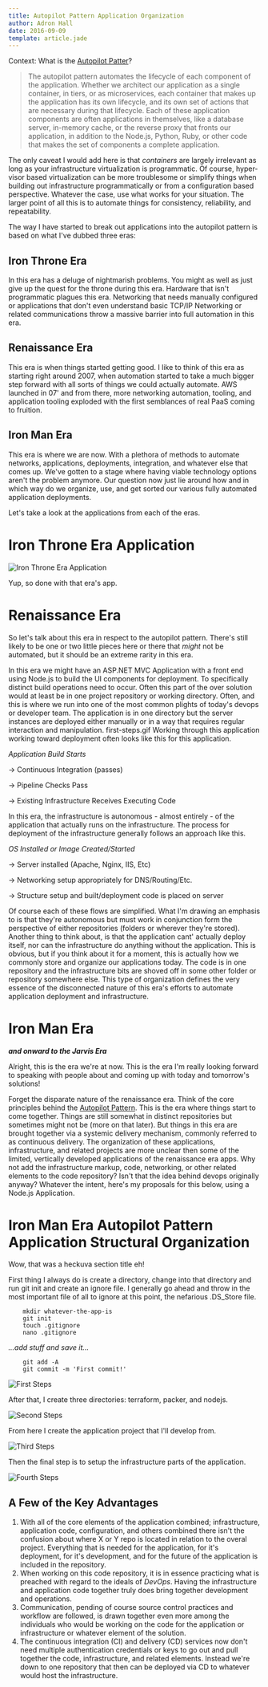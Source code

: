 ```yaml
---
title: Autopilot Pattern Application Organization
author: Adron Hall
date: 2016-09-09
template: article.jade
---
```

Context: What is the [Autopilot Patter](http://autopilotpattern.io/#how-do-we-do-it)?

> The autopilot pattern automates the lifecycle of each component of the application. Whether we architect our application as a single container, in tiers, or as microservices, each container that makes up the application has its own lifecycle, and its own set of actions that are necessary during that lifecycle. Each of these application components are often applications in themselves, like a database server, in-memory cache, or the reverse proxy that fronts our application, in addition to the Node.js, Python, Ruby, or other code that makes the set of components a complete application.

The only caveat I would add here is that *containers* are largely irrelevant as long as your infrastructure virtualization is programmatic. Of course, hyper-visor based virtualization can be more troublesome or simplify things when building out infrastructure programmatically or from a configuration based perspective. Whatever the case, use what works for your situation. The larger point of all this is to automate things for consistency, reliability, and repeatability.

The way I have started to break out applications into the autopilot pattern is based on what I've dubbed three eras:

## Iron Throne Era

In this era has a deluge of nightmarish problems. You might as well as just give up the quest for the throne during this era. Hardware that isn't programmatic plagues this era. Networking that needs manually configured or applications that don't even understand basic TCP/IP Networking or related communications throw a massive barrier into full automation in this era.

## Renaissance Era

This era is when things started getting good. I like to think of this era as starting right around 2007, when automation started to take a much bigger step forward with all sorts of things we could actually automate. AWS launched in 07' and from there, more networking automation, tooling, and application tooling exploded with the first semblances of real PaaS coming to fruition.

## Iron Man Era

This era is where we are now. With a plethora of methods to automate networks, applications, deployments, integration, and whatever else that comes up. We've gotten to a stage where having viable technology options aren't the problem anymore. Our question now just lie around how and in which way do we organize, use, and get sorted our various fully automated application deployments.

<span class="more"></span>

Let's take a look at the applications from each of the eras.

# Iron Throne Era Application

![Iron Throne Era Application](iron-throne-era.gif)

Yup, so done with that era's app.

# Renaissance Era

So let's talk about this era in respect to the autopilot pattern. There's still likely to be one or two little pieces here or there that *might* not be automated, but it should be an extreme rarity in this era.

In this era we might have an ASP.NET MVC Application with a front end using Node.js to build the UI components for deployment. To specifically distinct build operations need to occur. Often this part of the over solution would at least be in one project repository or working directory. Often, and this is where we run into one of the most common plights of today's devops or developer team. The application is in one directory but the server instances are deployed either manually or in a way that requires regular interaction and manipulation.
first-steps.gif
Working through this application working toward deployment often looks like this for this application.

*Application Build Starts*

-> Continuous Integration (passes)

-> Pipeline Checks Pass

-> Existing Infrastructure Receives Executing Code

In this era, the infrastructure is autonomous - almost entirely - of the application that actually runs on the infrastructure. The process for deployment of the infrastructure generally follows an approach like this.

*OS Installed or Image Created/Started*

-> Server installed (Apache, Nginx, IIS, Etc)

-> Networking setup appropriately for DNS/Routing/Etc.

-> Structure setup and built/deployment code is placed on server

Of course each of these flows are simplified. What I'm drawing an emphasis to is that they're autonomous but must work in conjunction form the perspective of either repositories (folders or wherever they're stored). Another thing to think about, is that the application cant' actually deploy itself, nor can the infrastructure do anything without the application. This is obvious, but if you think about it for a moment, this is actually how we commonly store and organize our applications today. The code is in one repository and the infrastructure bits are shoved off in some other folder or repository somewhere else. This type of organization defines the very essence of the disconnected nature of this era's efforts to automate application deployment and infrastructure.

# Iron Man Era
***and onward to the Jarvis Era***

Alright, this is the era we're at now. This is the era I'm really looking forward to speaking with people about and coming up with today and tomorrow's solutions!

Forget the disparate nature of the renaissance era. Think of the core principles behind the [Autopilot Pattern](http://autopilotpattern.io/). This is the era where things start to come together. Things are still somewhat in distinct repositories but sometimes might not be (more on that later). But things in this era are brought together via a systemic delivery mechanism, commonly referred to as continuous delivery. The organization of these applications, infrastructure, and related projects are more unclear then some of the limited, vertically developed applications of the renaissance era apps. Why not add the infrastructure markup, code, networking, or other related elements to the code repository? Isn't that the idea behind devops originally anyway? Whatever the intent, here's my proposals for this below, using a Node.js Application.

# Iron Man Era Autopilot Pattern Application Structural Organization

Wow, that was a heckuva section title eh!

First thing I always do is create a directory, change into that directory and run git init and create an ignore file. I generally go ahead and throw in the most important file of all to ignore at this point, the nefarious .DS_Store file.

        mkdir whatever-the-app-is
        git init
        touch .gitignore
        nano .gitignore

*...add stuff and save it...*

        git add -A
        git commit -m 'First commit!'

![First Steps](first-steps.gif)

After that, I create three directories: terraform, packer, and nodejs.

![Second Steps](second-steps.gif)

From here I create the application project that I'll develop from.

![Third Steps](third-steps.gif)

Then the final step is to setup the infrastructure parts of the application.

![Fourth Steps](fourth-steps.gif)

## A Few of the Key Advantages

1. With all of the core elements of the application combined; infrastructure, application code, configuration, and others combined there isn't the confusion about where X or Y repo is located in relation to the overal project. Everything that is needed for the application, for it's deployment, for it's development, and for the future of the application is included in the repository.
2. When working on this code repository, it is in essence practicing what is preached with regard to the ideals of *DevOps*. Having the infrastructure and application code together truly does bring together development and operations.
3. Communication, pending of course source control practices and workflow are followed, is drawn together even more among the individuals who would be working on the code for the application or infrastructure or whatever element of the solution.
4. The continuous integration (CI) and delivery (CD) services now don't need multiple authentication credentials or keys to go out and pull together the code, infrastructure, and related elements. Instead we're down to one repository that then can be deployed via CD to whatever would host the infrastructure.
